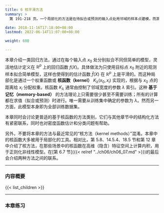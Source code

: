 ```yaml
---
title: 6 核平滑方法
summary: >
  第 191-218 页。一个局部化的方法是在待拟合或预测的输入点处用邻域的样本点建模，而其局部化是通过权重函数，或成为核函数，来实现的。

date: 2018-11-16T17:18:00+08:00
lastmod: 2022-06-14T11:07:00+08:00

weight: 600

---
```


本章介绍一类回归方法，通过在每个输入点 $x_0$ 处分别拟合不同但简单的模型，灵活地估计定义在 $\mathbb{R}^p$ 上的回归函数 $f(X)$。具体做法为只使用目标点 $x_0$ 附近的观测样本拟合简单模型，这样也使得到的估计函数 $\hat{f}(X)$ 在 $\mathbb{R}^p$ 上是平滑的。而这种局部化是通过一个权重函数或 **核函数（kernel）** $K_\lambda(x_0, x_i)$ 实现的，根据与 $x_0$ 点的距离给 $x_i$ 分配权重。核函数 $K_\lambda$ 通常由控制了邻域宽度的参数 $\lambda$ 索引。这种 **基于记忆（memory-based）** 的方法理论上只需要很少甚至不需要训练；所有的计算都在求值（拟合或预测）时进行。唯一需要从训练集中确定的参数为 $\lambda$。然而另一方面，此模型本身即为全部训练数据集。

本章同时会讨论更普适的基于核函数的方法类别，它们与其他章节中的结构化方法有紧密联系，同时也对密度函数估计和分类问题有帮助。

另外，不要将本章的方法与最近常见的“核方法（kernel methods）”混淆。本章中的核函数大多被用于局部化的工具。相对比，第 5.8、14.5.4、18.5 节和第 12 章中介绍了核方法，在那些场景中的核函数在高维（隐含）特征空间上计算内积，用于正则化非线性模型。在[第 6.7 节]({{< relref "../ch06/ch06_07.md" >}})的最后会介绍两种方法之间的联系。

----------
### 内容概要
{{< list_children >}}

----------
### 本章练习